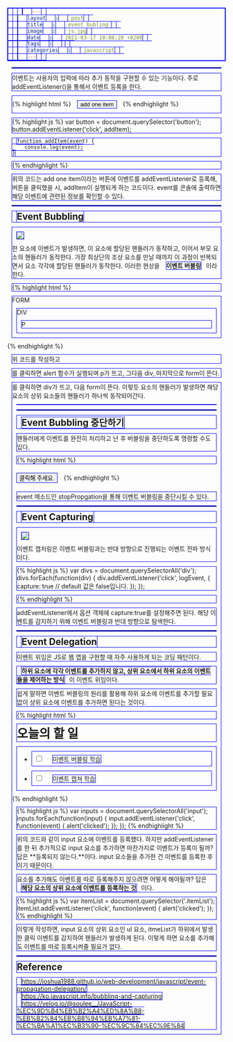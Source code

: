 ```yaml
---
layout: post
title: event bubling 
image: js.jpg
date: 2021-03-17 10:08:20 +0200
tags: 
categories: javascript
---
```


***

이벤트는 사용자의 입력에 따라 추가 동작을 구현할 수 있는 기능이다. 주로 addEventListener()을 통해서 이벤트 등록을 한다.

{% highlight html %}
    <button>add one item</button>
{% endhighlight %}

{% highlight js %}
    var button = document.querySelector('button');
    button.addEventListener('click', addItem);

    function addItem(event) {
        console.log(event);
    }
{% endhighlight %}

위의 코드는 add one item이라는 버튼에 이벤트를 addEventListener로 등록해, 버튼을 클릭했을 시, addItem이 실행되게 하는 코드이다. event를 콘솔에 출력하면 해당 이벤트에 관련된 정보를 확인할 수 있다. 

***

## **Event Bubbling**
![]({{site.baseurl}}/images/eventbubbling1.png)  
한 요소에 이벤트가 발생하면, 이 요소에 할당된 핸들러가 동작하고, 이어서 부모 요소의 핸들러가 동작한다. 가장 최상단의 조상 요소를 만날 때까지 이 과정이 반복되면서 요소 각각에 할당된 핸들러가 동작한다. 이러한 현상을 **이벤트 버블링**이라 한다.

{% highlight html %}
<style>
  body * {
    margin: 10px;
    border: 1px solid blue;
  }
</style>

<form onclick="alert('form')">FORM
  <div onclick="alert('div')">DIV
    <p onclick="alert('p')">P</p>
  </div>
</form>
{% endhighlight %}

위 코드를 작성하고 <p>를 클릭하면 alert 함수가 실행되며 p가 뜨고, 그다음 div, 마지막으로 form이 뜬다. <div>를 클릭하면 div가 뜨고, 다음 form이 뜬다. 이렇듯 요소의 핸들러가 발생하면 해당 요소의 상위 요소들의 핸들러가 하나씩 동작되어간다.


***

## **Event Bubbling 중단하기**
핸들러에게 이벤트를 완전히 처리하고 난 후 버블링을 중단하도록 명령할 수도 있다.

{% highlight html %}
<body onclick="alert(`버블링은 여기까지 도달하지 못합니다.`)">
  <button onclick="event.stopPropagation()">클릭해 주세요.</button>
</body>
{% endhighlight %}

event 메소드인 stopPropgation을 통해 이벤트 버블링을 중단시킬 수 있다.

***
## **Event Capturing**
![]({{site.baseurl}}/images/eventbubbling2.png)  
이벤트 캡처링은 이벤트 버블링과는 반대 방향으로 진행되는 이벤트 전파 방식이다. 

{% highlight js %}
var divs = document.querySelectorAll('div');
divs.forEach(function(div) {
	div.addEventListener('click', logEvent, {
		capture: true // default 값은 false입니다.
	});
});

{% endhighlight %}

addEventListener에서 옵션 객체에 capture:true를 설정해주면 된다. 해당 이벤트를 감지하기 위해 이벤트 버블링과 반대 방향으로 탐색한다.

***

## **Event Delegation**
이벤트 위임은 JS로 웹 앱을 구현할 때 자주 사용하게 되는 코딩 패턴이다. 

**하위 요소에 각각 이벤트를 추가하지 않고, 상위 요소에서 하위 요소의 이벤트들을 제어하는 방식**이 이벤트 위임이다.

쉽게 말하면 이벤트 버블링의 원리를 활용해 하위 요소에 이벤트를 추가할 필요없이 상위 요소에 이벤트를 추가하면 된다는 것이다.

{% highlight html %}
<h1>오늘의 할 일</h1>
<ul class="itemList">
	<li>
		<input type="checkbox" id="item1">
		<label for="item1">이벤트 버블링 학습</label>
	</li>
	<li>
		<input type="checkbox" id="item2">
		<label for="item2">이벤트 캡쳐 학습</label>
	</li>
</ul>
{% endhighlight %}

{% highlight js %}
var inputs = document.querySelectorAll('input');
inputs.forEach(function(input) {
	input.addEventListener('click', function(event) {
		alert('clicked');
	});
});
{% endhighlight %}

위의 코드와 같이 input 요소에 이벤트를 등록했다. 하지만 addEventListener를 한 뒤 추가적으로 input 요소를 추가하면 마찬가지로 이벤트가 등록이 될까? 답은 **등록되지 않는다.**이다. input 요소들을 추가한 건 이벤트를 등록한 후이기 때문이다.

요소를 추가해도 이벤트를 따로 등록해주지 않으려면 어떻게 해야될까? 답은 **해당 요소의 상위 요소에 이벤트를 등록하는 것**이다. 

{% highlight js %}
var itemList = document.querySelector('.itemList');
itemList.addEventListener('click', function(event) {
	alert('clicked');
});
{% endhighlight %}

이렇게 작성하면, input 요소의 상위 요소인 ul 요소, itmeList가 하위에서 발생한 클릭 이벤트를 감지하여 핸들러가 발생하게 된다. 이렇게 하면 요소를 추가해도 이벤트를 따로 등록시켜줄 필요가 없다.

***

## Reference
https://joshua1988.github.io/web-development/javascript/event-propagation-delegation/  
https://ko.javascript.info/bubbling-and-capturing  
https://velog.io/@soulee__/JavaScript-%EC%9D%B4%EB%B2%A4%ED%8A%B8-%EB%B2%84%EB%B8%94%EB%A7%81-%EC%BA%A1%EC%B3%90-%EC%9C%84%EC%9E%84  
